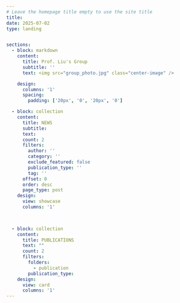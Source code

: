 ```yaml
---
# Leave the homepage title empty to use the site title
title:
date: 2025-07-02
type: landing


sections:
  - block: markdown
    content:
      title: Prof. Liu's Group
      subtitle: ''
      text: <img src="group_photo.jpg" class="center-image" />

    design:
      columns: '1'
      spacing:
        padding: ['20px', '0', '20px', '0']

  - block: collection
    content:
      title: NEWS
      subtitle:
      text:
      count: 2
      filters:
        author: ''
        category: ''
        exclude_featured: false
        publication_type: ''
        tag: ''
      offset: 0
      order: desc
      page_type: post
    design:
      view: showcase
      columns: '1'
  


  - block: collection
    content:
      title: PUBLICATIONS
      text: ""
      count: 2
      filters:
        folders:
          - publication
        publication_type: 
    design:
      view: card
      columns: '1'
---
```

